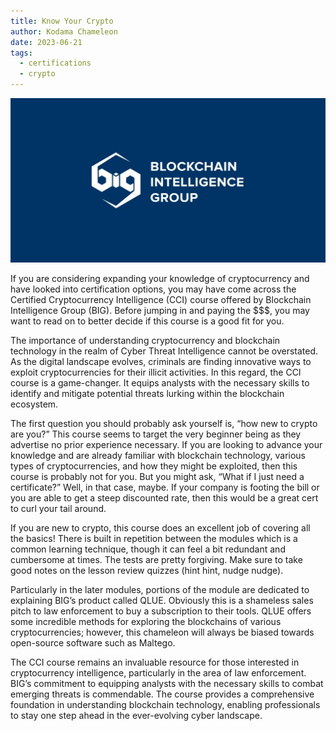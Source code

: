 ```yaml
---
title: Know Your Crypto
author: Kodama Chameleon
date: 2023-06-21
tags:
  - certifications
  - crypto
---
```


![BIG](/static/img/blockchain_intelligence_group.jpg)

If you are considering expanding your knowledge of cryptocurrency and have looked into certification options, you may have come across the Certified Cryptocurrency Intelligence (CCI) course offered by Blockchain Intelligence Group (BIG). Before jumping in and paying the $$$, you may want to read on to better decide if this course is a good fit for you.

The importance of understanding cryptocurrency and blockchain technology in the realm of Cyber Threat Intelligence cannot be overstated. As the digital landscape evolves, criminals are finding innovative ways to exploit cryptocurrencies for their illicit activities. In this regard, the CCI course is a game-changer. It equips analysts with the necessary skills to identify and mitigate potential threats lurking within the blockchain ecosystem.

The first question you should probably ask yourself is, “how new to crypto are you?” This course seems to target the very beginner being as they advertise no prior experience necessary. If you are looking to advance your knowledge and are already familiar with blockchain technology, various types of cryptocurrencies, and how they might be exploited, then this course is probably not for you. But you might ask, “What if I just need a certificate?” Well, in that case, maybe. If your company is footing the bill or you are able to get a steep discounted rate, then this would be a great cert to curl your tail around.

If you are new to crypto, this course does an excellent job of covering all the basics! There is built in repetition between the modules which is a common learning technique, though it can feel a bit redundant and cumbersome at times. The tests are pretty forgiving. Make sure to take good notes on the lesson review quizzes (hint hint, nudge nudge).

Particularly in the later modules, portions of the module are dedicated to explaining BIG’s product called QLUE. Obviously this is a shameless sales pitch to law enforcement to buy a subscription to their tools. QLUE offers some incredible methods for exploring the blockchains of various cryptocurrencies; however, this chameleon will always be biased towards open-source software such as Maltego.

The CCI course remains an invaluable resource for those interested in cryptocurrency intelligence, particularly in the area of law enforcement. BIG’s commitment to equipping analysts with the necessary skills to combat emerging threats is commendable. The course provides a comprehensive foundation in understanding blockchain technology, enabling professionals to stay one step ahead in the ever-evolving cyber landscape.